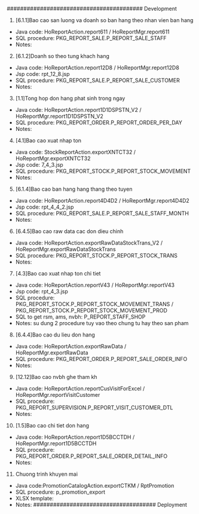 #########################################
Development
1. [6.1.1]Bao cao san luong va doanh so ban hang theo nhan vien ban hang
- Java code: HoReportAction.report611 / HoReportMgr.report611
- SQL procedure: PKG_REPORT_SALE.P_REPORT_SALE_STAFF
- Notes:
2. [6.1.2]Doanh so theo tung khach hang
- Java code: HoReportAction.report12D8 / HoReportMgr.report12D8
- Jsp code: rpt_12_8.jsp
- SQL procedure: PKG_REPORT_SALE.P_REPORT_SALE_CUSTOMER
- Notes:
3. [1.1]Tong hop don hang phat sinh trong ngay
- Java code: HoReportAction.report1D1DSPSTN_V2 / HoReportMgr.report1D1DSPSTN_V2
- SQL procedure: PKG_REPORT_ORDER.P_REPORT_ORDER_PER_DAY
- Notes:
4. [4.1]Bao cao xuat nhap ton
- Java code: StockReportAction.exportXNTCT32 / HoReportMgr.exportXNTCT32
- Jsp code: 7_4_3.jsp
- SQL procedure: PKG_REPORT_STOCK.P_REPORT_STOCK_MOVEMENT
- Notes:
5. [6.1.4]Bao cao ban hang hang thang theo tuyen
- Java code: HoReportAction.report4D4D2 / HoReportMgr.report4D4D2
- Jsp code: rpt_4_4_2.jsp
- SQL procedure: PKG_REPORT_SALE.P_REPORT_SALE_STAFF_MONTH
- Notes:
6. [6.4.5]Bao cao raw data cac don dieu chinh
- Java code: HoReportAction.exportRawDataStockTrans_V2 / HoReportMgr.exportRawDataStockTrans
- SQL procedure: PKG_REPORT_STOCK.P_REPORT_STOCK_TRANS
- Notes:
7. [4.3]Bao cao xuat nhap ton chi tiet
- Java code: HoReportAction.reportV43 / HoReportMgr.reportV43
- Jsp code: rpt_4_3.jsp
- SQL procedure: PKG_REPORT_STOCK.P_REPORT_STOCK_MOVEMENT_TRANS / PKG_REPORT_STOCK.P_REPORT_STOCK_MOVEMENT_PROD
- SQL to get rsm, ams, nvbh: P_REPORT_STAFF_SHOP
- Notes: su dung 2 procedure tuy vao theo chung tu hay theo san pham
8. [6.4.4]Bao cao du lieu don hang
- Java code: HoReportAction.exportRawData / HoReportMgr.exportRawData
- SQL procedure: PKG_REPORT_ORDER.P_REPORT_SALE_ORDER_INFO
- Notes:
9. [12.12]Bao cao nvbh ghe tham kh
- Java code: HoReportAction.reportCusVisitForExcel / HoReportMgr.reportVisitCustomer
- SQL procedure: PKG_REPORT_SUPERVISION.P_REPORT_VISIT_CUSTOMER_DTL
- Notes:
10. [1.5]Bao cao chi tiet don hang
- Java code: HoReportAction.report1D5BCCTDH / HoReportMgr.report1D5BCCTDH
- SQL procedure: PKG_REPORT_ORDER.P_REPORT_SALE_ORDER_DETAIL_INFO
- Notes:
11. Chuong trinh khuyen mai
- Java code:PromotionCatalogAction.exportCTKM / RptPromotion
- SQL procedure: p_promotion_export
- XLSX template: 
- Notes:
#####################################
Deployment
